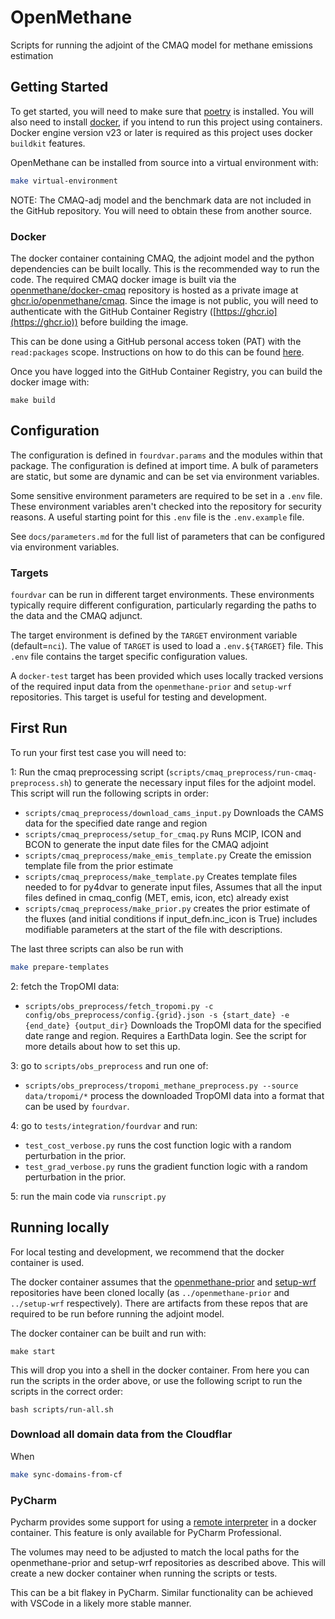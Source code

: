 # OpenMethane

Scripts for running the adjoint of the CMAQ model for methane emissions estimation

## Getting Started

To get started, you will need to make sure that [poetry](https://python-poetry.org/docs/) is installed. You will also need to install
 [docker](https://www.docker.com/), if you intend to run this project using containers. 
Docker engine version v23 or later is required as this project uses docker `buildkit` features.

OpenMethane can be installed from source into a virtual environment with:

```bash
make virtual-environment
```

NOTE: The CMAQ-adj model and the benchmark data are not included in the GitHub repository. 
You will need to obtain these from another source.

### Docker

The docker container containing CMAQ, the adjoint model and the python dependencies can be built locally.
This is the recommended way to run the code.
The required CMAQ docker image is built via the [openmethane/docker-cmaq](https://github.com/openmethane/docker-cmaq)
repository is hosted as a private image at [ghcr.io/openmethane/cmaq](https://ghcr.io/openmethane/cmaq).
Since the image is not public,
you will need to authenticate with the GitHub Container Registry ([https://ghcr.io](https://ghcr.io)) before building the image.

This can be done using a GitHub personal access token (PAT) with the `read:packages` scope.
Instructions on how to do this can be found [here](https://docs.github.com/en/packages/working-with-a-github-packages-registry/working-with-the-container-registry#authenticating-with-a-personal-access-token-classic).


Once you have logged into the GitHub Container Registry, you can build the docker image with:

```shell
make build
```

## Configuration

The configuration is defined in `fourdvar.params` and the modules within that package.
The configuration is defined at import time.
A bulk of parameters are static, but some are dynamic and can be set via environment variables.

Some sensitive environment parameters are required to be set in a `.env` file.
These environment variables aren't checked into the repository for security reasons.
A useful starting point for this `.env` file is the `.env.example` file.

See `docs/parameters.md` for the full list of parameters that can be configured via environment variables.

### Targets

`fourdvar` can be run in different target environments.
These environments typically require different configuration,
particularly regarding the paths to the data and the CMAQ adjunct.

The target environment is defined by the `TARGET` environment variable (default=`nci`).
The value of `TARGET` is used to load a `.env.${TARGET}` file.
This `.env` file contains the target specific configuration values.

A `docker-test` target has been provided which uses locally tracked versions
of the required input data from the `openmethane-prior` and `setup-wrf` repositories.
This target is useful for testing and development.

## First Run

To run your first test case you will need to:



1: Run the cmaq preprocessing script (`scripts/cmaq_preprocess/run-cmaq-preprocess.sh`) to generate the
	necessary input files for the adjoint model. This script will run the following scripts in order:
 - `scripts/cmaq_preprocess/download_cams_input.py`
	Downloads the CAMS data for the specified date range and region
 - `scripts/cmaq_preprocess/setup_for_cmaq.py`
	Runs MCIP, ICON and BCON to generate the input date files for the CMAQ adjoint
 - `scripts/cmaq_preprocess/make_emis_template.py`
	Create the emission template file from the prior estimate
 - `scripts/cmaq_preprocess/make_template.py`
	Creates template files needed to for py4dvar to generate input files,
	Assumes that all the input files defined in cmaq_config (MET, emis, icon, etc) already exist
 - `scripts/cmaq_preprocess/make_prior.py`
	creates the prior estimate of the fluxes (and initial conditions if input_defn.inc_icon is True)
	includes modifiable parameters at the start of the file with descriptions.

The last three scripts can also be run with 
```bash
make prepare-templates
```

2: fetch the TropOMI data:
 - `scripts/obs_preprocess/fetch_tropomi.py -c config/obs_preprocess/config.{grid}.json -s {start_date} -e {end_date} {output_dir}`
	Downloads the TropOMI data for the specified date range and region.
	Requires a EarthData login. See the script for more details about how to set this up.
 
3: go to `scripts/obs_preprocess` and run one of:
 - `scripts/obs_preprocess/tropomi_methane_preprocess.py --source data/tropomi/*`
	process the downloaded TropOMI data into a format that can be used by `fourdvar`.

4: go to `tests/integration/fourdvar` and run:
 - `test_cost_verbose.py`
	runs the cost function logic with a random perturbation in the prior.
 - `test_grad_verbose.py`
	runs the gradient function logic with a random perturbation in the prior.

5: run the main code via `runscript.py`

## Running locally

For local testing and development, we recommend that the docker container is used.

The docker container assumes that the [openmethane-prior](https://github.com/openmethane/openmethane-prior) 
and [setup-wrf](https://github.com/openmethane/setup-wrf) repositories have been cloned locally 
(as `../openmethane-prior` and `../setup-wrf` respectively).
There are artifacts from these repos that are required to be run before running the adjoint model.

The docker container can be built and run with:

```shell
make start
```

This will drop you into a shell in the docker container.
From here you can run the scripts in the order above,
or use the following script to run the scripts in the correct order:

```shell
bash scripts/run-all.sh
```
### Download all domain data from the Cloudflar

When 

```bash
make sync-domains-from-cf
```

### PyCharm

Pycharm provides some support for using a 
[remote interpreter](https://www.jetbrains.com/help/pycharm/using-docker-as-a-remote-interpreter.html) 
in a docker container.
This feature is only available for PyCharm Professional.

The volumes may need to be adjusted to match the local paths for the openmethane-prior and setup-wrf repositories
as described above.
This will create a new docker container when running the scripts or tests.

This can be a bit flakey in PyCharm. 
Similar functionality can be achieved with VSCode in a likely more stable manner.

